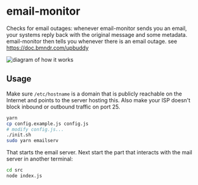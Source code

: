 # email-monitor
Checks for email outages: whenever email-monitor sends you an email, your systems reply back with the original message and some metadata. email-monitor then tells you whenever there is an email outage. see https://doc.bmndr.com/upbuddy

![diagram of how it works](https://smitop.com/upbuddycomp.png)

## Usage
Make sure `/etc/hostname` is a domain that is publicly reachable on the Internet and points to the server hosting this. Also make your ISP doesn't block inbound or outbound traffic on port 25.

```bash
yarn
cp config.example.js config.js
# modify config.js...
./init.sh
sudo yarn emailserv
```

That starts the email server. Next start the part that interacts with the mail server in another terminal:

```bash
cd src
node index.js
```
